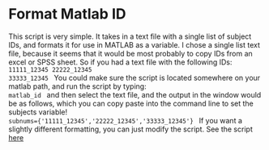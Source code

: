 # Format Matlab ID

This script is very simple.  It takes in a text file with a single list of subject IDs, and formats it for use in MATLAB as a variable.  I chose a single list text file, because it seems that it would be most probably to copy IDs from an excel or SPSS sheet. So if you had a text file with the following IDs:
<code batch>
11111_12345
22222_12345
33333_12345
</code>
You could make sure the script is located somewhere on your matlab path, and run the script by typing:
<code matlab>
matlab_id
</code>
and then select the text file, and the output in the window would be as follows, which you can copy paste into the command line to set the subjects variable!
<code matlab>
subnums={'11111_12345','22222_12345','33333_12345'}
</code>
If you want a slightly different formatting, you can just modify the script.  See the script [here](scripts/matlab_ID.m)
